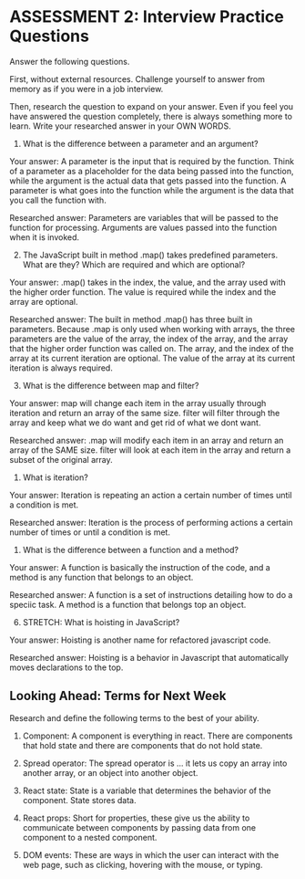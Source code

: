 # ASSESSMENT 2: Interview Practice Questions

Answer the following questions.

First, without external resources. Challenge yourself to answer from memory as if you were in a job interview.

Then, research the question to expand on your answer. Even if you feel you have answered the question completely, there is always something more to learn. Write your researched answer in your OWN WORDS.

1. What is the difference between a parameter and an argument?

Your answer: A parameter is the input that is required by the function. Think of a parameter as a placeholder for the data being passed into the function, while the argument is the actual data that gets passed into the function. A parameter is what goes into the function while the argument is the data that you call the function with.

Researched answer: Parameters are variables that will be passed to the function for processing. Arguments are values passed into the function when it is invoked.

2. The JavaScript built in method .map() takes predefined parameters. What are they? Which are required and which are optional?

Your answer: .map() takes in the index, the value, and the array used with the higher order function. The value is required while the index and the array are optional.

Researched answer: The built in method .map() has three built in parameters. Because .map is only used when working with arrays, the three parameters are the value of the array, the index of the array, and the array that the higher order function was called on. The array, and the index of the array at its current iteration are optional. The value of the array at its current iteration is always required.

3. What is the difference between map and filter?

Your answer: map will change each item in the array usually through iteration and return an array of the same size. filter will filter through the array and keep what we do want and get rid of what we dont want.

Researched answer: .map will modify each item in an array and return an array of the SAME size. filter will look at each item in the array and return a subset of the original array.

1. What is iteration?

Your answer: Iteration is repeating an action a certain number of times until a condition is met.

Researched answer: Iteration is the process of performing actions a certain number of times or until a condition is met.

1. What is the difference between a function and a method?

Your answer: A function is basically the instruction of the code, and a method is any function that belongs to an object.

Researched answer: A function is a set of instructions detailing how to do a speciic task. A method is a function that belongs top an object.

6. STRETCH: What is hoisting in JavaScript?

Your answer: Hoisting is another name for refactored javascript code.

Researched answer: Hoisting is a behavior in Javascript that automatically moves declarations to the top.

## Looking Ahead: Terms for Next Week

Research and define the following terms to the best of your ability.

1. Component: A component is everything in react. There are components that hold state and there are components that do not hold state.

2. Spread operator: The spread operator is ... it lets us copy an array into another array, or an object into another object.

3. React state: State is a variable that determines the behavior of the component. State stores data.

4. React props: Short for properties, these give us the ability to communicate between components by passing data from one component to a nested component.

5. DOM events: These are ways in which the user can interact with the web page, such as clicking, hovering with the mouse, or typing.